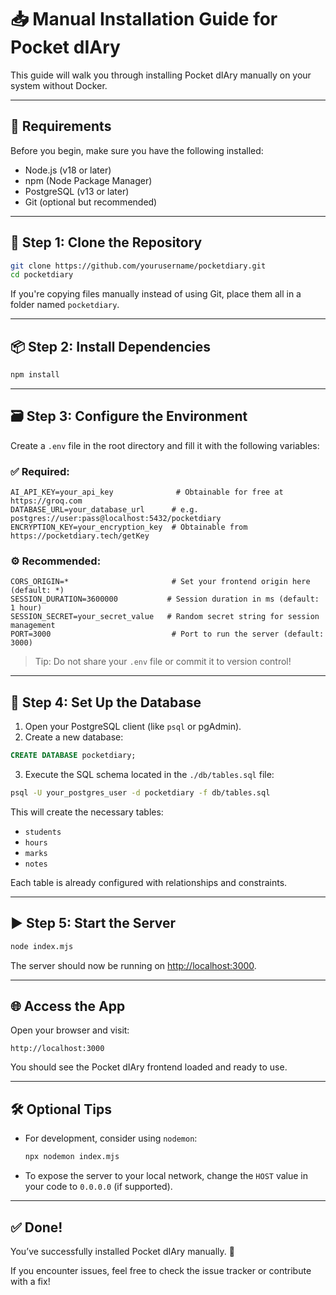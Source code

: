 # 📥 Manual Installation Guide for Pocket dIAry

This guide will walk you through installing Pocket dIAry manually on your system without Docker.

---

## 🧩 Requirements

Before you begin, make sure you have the following installed:

* Node.js (v18 or later)
* npm (Node Package Manager)
* PostgreSQL (v13 or later)
* Git (optional but recommended)

---

## 📁 Step 1: Clone the Repository

```bash
git clone https://github.com/yourusername/pocketdiary.git
cd pocketdiary
```

If you're copying files manually instead of using Git, place them all in a folder named `pocketdiary`.

---

## 📦 Step 2: Install Dependencies

```bash
npm install
```

---

## 🗃️ Step 3: Configure the Environment

Create a `.env` file in the root directory and fill it with the following variables:

### ✅ Required:

```env
AI_API_KEY=your_api_key              # Obtainable for free at https://groq.com
DATABASE_URL=your_database_url      # e.g. postgres://user:pass@localhost:5432/pocketdiary
ENCRYPTION_KEY=your_encryption_key  # Obtainable from https://pocketdiary.tech/getKey
```

### ⚙️ Recommended:

```env
CORS_ORIGIN=*                       # Set your frontend origin here (default: *)
SESSION_DURATION=3600000           # Session duration in ms (default: 1 hour)
SESSION_SECRET=your_secret_value   # Random secret string for session management
PORT=3000                           # Port to run the server (default: 3000)
```

> Tip: Do not share your `.env` file or commit it to version control!

---

## 🧱 Step 4: Set Up the Database

1. Open your PostgreSQL client (like `psql` or pgAdmin).
2. Create a new database:

```sql
CREATE DATABASE pocketdiary;
```

3. Execute the SQL schema located in the `./db/tables.sql` file:

```bash
psql -U your_postgres_user -d pocketdiary -f db/tables.sql
```

This will create the necessary tables:

* `students`
* `hours`
* `marks`
* `notes`

Each table is already configured with relationships and constraints.

---

## ▶️ Step 5: Start the Server

```bash
node index.mjs
```

The server should now be running on [http://localhost:3000](http://localhost:3000).

---

## 🌐 Access the App

Open your browser and visit:

```
http://localhost:3000
```

You should see the Pocket dIAry frontend loaded and ready to use.

---

## 🛠 Optional Tips

* For development, consider using `nodemon`:

  ```bash
  npx nodemon index.mjs
  ```

* To expose the server to your local network, change the `HOST` value in your code to `0.0.0.0` (if supported).

---

## ✅ Done!

You’ve successfully installed Pocket dIAry manually. 🎉

If you encounter issues, feel free to check the issue tracker or contribute with a fix!
